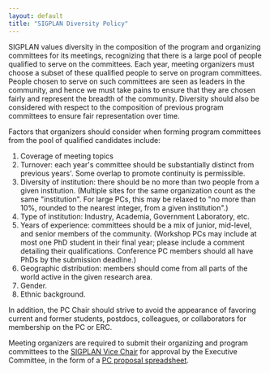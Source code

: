 ```yaml
---
layout: default
title: "SIGPLAN Diversity Policy"
---
```

SIGPLAN values diversity in the composition of the program and
organizing committees for its meetings, recognizing that there is a
large pool of people qualified to serve on the committees. Each
year, meeting organizers must choose a subset of these qualified
people to serve on program committees. People chosen to serve on
such committees are seen as leaders in the community, and hence we
must take pains to ensure that they are chosen fairly and represent
the breadth of the community. Diversity should also be considered
with respect to the composition of previous program committees to
ensure fair representation over time.  

Factors that organizers should consider when forming program
committees from the pool of qualified candidates include:

<!-- BCP: Are these rules just for PCs, or also for EPCs, ERCs, etc.?? I am 
     inclined to leave the language as-is for now. -->

1.  Coverage of meeting topics
2.  Turnover: each year's committee should be substantially
    distinct from previous years'. Some overlap to promote continuity
    is permissible.
3.  Diversity of institution: there should be no more than
    two people from a given institution. 
    (Multiple sites for the same organization count as the same
    "institution". For large PCs, this may be relaxed to "no more than 10%,
    rounded to the nearest integer, from a given institution".) 
4.  Type of institution: Industry, Academia, Government Laboratory,
    etc.
5.  Years of experience: committees should be a mix of junior,
    mid-level, and senior members of the community.  (Workshop PCs may
    include at most one PhD student in their final year; please include a
    comment detailing their qualifications.  Conference PC members should
    all have PhDs by the submission deadline.)  
6.  Geographic distribution: members should come from all parts of
    the world active in the given research area.
7.  Gender.
8.  Ethnic background.

In addition, the PC Chair should strive to avoid the appearance of favoring
current and former students, postdocs, colleagues, or collaborators for
membership on the PC or ERC.

Meeting organizers are required to submit their organizing and program
committees to the
[SIGPLAN Vice Chair](mailto:vc_sigplan@acm.org?subject=Program%20Committee%20Approval)
for approval by the Executive Committee, in the form of a
[PC proposal spreadsheet](/Resources/Guidelines/sigplan-pc-proposal-template.xlsx).

